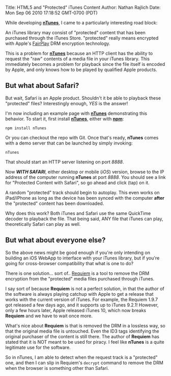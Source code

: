 Title: HTML5 and "Protected" iTunes Content
Author: Nathan Rajlich
Date: Mon Sep 06 2010 17:18:52 GMT-0700 (PDT)


While developing __[nTunes][]__, I came to a particularly interesting road block:

An iTunes library may consist of "protected" content that has been purchased
through the iTunes Store. "protected" really means encrypted with Apple's
[FairPlay](http://en.wikipedia.org/wiki/FairPlay) DRM encryption technology.

This is a problem for __[nTunes][]__ because an HTTP client has the ability to
request the "raw" contents of a media file in your iTunes library. This
immediately becomes a problem for playback since the file itself is encoded
by Apple, and only knows how to be played by qualified Apple products.

## But what about Safari?

But wait, Safari is an Apple product. Shouldn't it be able to playback these
"protected" files? Interestingly enough, _YES_ is the answer!

I'm now including an example page with __[nTunes][]__ demonstrating this behavior.
To start it, first install __[nTunes][]__, either with __[npm](http://github.com/isaacs/npm)__:

    npm install nTunes

Or you can checkout the repo with Git. Once that's ready, __nTunes__ comes
with a demo server that can be launched by simply invoking:

    nTunes

That should start an HTTP server listening on port _8888_.

Now ___WITH SAFARI___, either desktop or mobile (_iOS_) version, browse to the
IP address of the computer running __nTunes__ at port _8888_. You should see
a link for "Protected Content with Safari", so go ahead and click (tap) on it.

A random "protected" track should begin to autoplay. This even works on
iPad/iPhone as long as the device has been synced with the computer __after__
the "protected" content has been downloaded.

Why does this work? Both iTunes and Safari use the same QuickTime decoder to
playback the file. That being said, ANY file that iTunes can play, theoretically
Safari can play as well.

## But what about everyone else?

So the above news might be good enough if you're only intending on building an
iOS WebApp to interface with your iTunes library, but if you're going for
cross-browser compatibility that what is one to do?

There is one solution... sort of.. [Requiem][] is a tool to remove the DRM
encryption from the "protected" media files purchased through iTunes.

I say sort of because __Requiem__ is not a perfect solution, in that the
author of the software is always playing catchup with Apple to get a release
that works with the current version of iTunes. For example, the Requiem 1.9.7
got released a few days ago, and it supports up to iTunes 9.2.1! However, only
a few hours later, Apple released iTunes 10, which now breaks __Requiem__ and
we have to wait once more.

What's nice about __Requiem__ is that is removed the DRM in a lossless way,
so that the original media file is untouched. Even the ID3 tags identifying
the original purchaser of the content is still there. The author of __Requiem__
has stated that it is NOT meant to be used for piracy. I feel like __nTunes__
is a quite legitimate use for the software.

So in nTunes, I am able to detect when the request track is a "protected" one,
and then I can slip in Requiem's `decrypt` command to remove the DRM when the
browser is something other than Safari.


[nTunes]: http://github.com/TooTallNate/nTunes
[Requiem]: http://tag3ulp55xczs3pn.tor2web.com